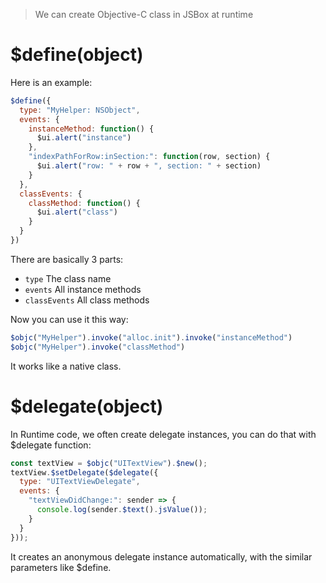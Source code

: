 > We can create Objective-C class in JSBox at runtime

# $define(object)

Here is an example:

```js
$define({
  type: "MyHelper: NSObject",
  events: {
    instanceMethod: function() {
      $ui.alert("instance")
    },
    "indexPathForRow:inSection:": function(row, section) {
      $ui.alert("row: " + row + ", section: " + section)
    }
  },
  classEvents: {
    classMethod: function() {
      $ui.alert("class")
    }
  }
})
```

There are basically 3 parts:

- `type` The class name
- `events` All instance methods
- `classEvents` All class methods

Now you can use it this way:

```js
$objc("MyHelper").invoke("alloc.init").invoke("instanceMethod")
$objc("MyHelper").invoke("classMethod")
```

It works like a native class.

# $delegate(object)

In Runtime code, we often create delegate instances, you can do that with $delegate function:

```js
const textView = $objc("UITextView").$new();
textView.$setDelegate($delegate({
  type: "UITextViewDelegate",
  events: {
    "textViewDidChange:": sender => {
      console.log(sender.$text().jsValue());
    }
  }
}));
```

It creates an anonymous delegate instance automatically, with the similar parameters like $define.